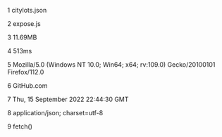 1
citylots.json

2
expose.js

3
11.69MB

4
513ms

5
Mozilla/5.0 (Windows NT 10.0; Win64; x64; rv:109.0) Gecko/20100101 Firefox/112.0

6
GitHub.com

7
Thu, 15 September 2022 22:44:30 GMT

8
application/json; charset=utf-8

9
fetch()